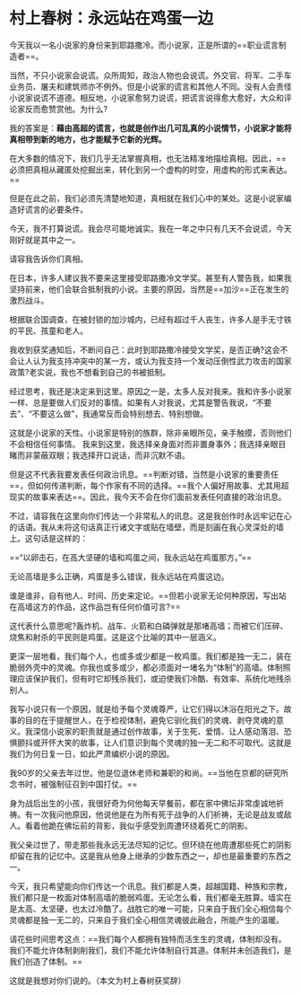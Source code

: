 # 村上春树：永远站在鸡蛋一边

今天我以一名小说家的身份来到耶路撒冷。而小说家，正是所谓的==职业谎言制造者==。

当然，不只小说家会说谎。众所周知，政治人物也会说谎。外交官、将军、二手车业务员、屠夫和建筑师亦不例外。但是小说家的谎言和其他人不同。没有人会责怪小说家说谎不道德。相反地，小说家愈努力说谎，把谎言说得愈大愈好，大众和评论家反而愈赞赏他。为什么?

我的答案是：**藉由高超的谎言，也就是创作出几可乱真的小说情节，小说家才能将真相带到新的地方，也才能赋予它新的光辉。**

在大多数的情况下，我们几乎无法掌握真相，也无法精准地描绘真相。因此，==必须把真相从藏匿处挖掘出来，转化到另一个虚构的时空，用虚构的形式来表达。==

但是在此之前，我们必须先清楚地知道，真相就在我们心中的某处。这是小说家编造好谎言的必要条件。

今天，我不打算说谎。我会尽可能地诚实。我在一年之中只有几天不会说谎，今天刚好就是其中之一。

请容我告诉你们真相。

在日本，许多人建议我不要来这里接受耶路撒冷文学奖。甚至有人警告我，如果我坚持前来，他们会联合抵制我的小说。主要的原因，当然是==加沙==正在发生的激烈战斗。

根据联合国调查，在被封锁的加沙城内，已经有超过千人丧生，许多人是手无寸铁的平民、孩童和老人。

我收到获奖通知后，不断问自己：此时到耶路撒冷接受文学奖，是否正确?这会不会让人认为我支持冲突中的某一方，或认为我支持一个发动压倒性武力攻击的国家政策?老实说，我也不想看到自己的书被抵制。

经过思考，我还是决定来到这里。原因之一是，太多人反对我来。我和许多小说家一样、总是要做人们反对的事情。如果有人对我说，尤其是警告我说，“不要去”、“不要这么做”，我通常反而会特别想去、特别想做。

这就是小说家的天性。小说家是特别的族群，除非亲眼所见，亲手触摸，否则他们不会相信任何事情。
我来到这里，我选择亲身面对而非置身事外；我选择亲眼目睹而非蒙蔽双眼；我选择开口说话，而非沉默不语。

但是这不代表我要发表任何政治讯息。==判断对错，当然是小说家的重要责任==，但如何传递判断，每个作家有不同的选择。==我个人偏好用故事、尤其用超现实的故事来表达==。因此，我今天不会在你们面前发表任何直接的政治讯息。

不过，请容我在这里向你们传达一个非常私人的讯息。这是我创作时永远牢记在心的话语。我从未将这句话真正行诸文字或贴在墙壁，而是刻画在我心灵深处的墙上。这句话是这样的：

==“以卵击石，在高大坚硬的墙和鸡蛋之间，我永远站在鸡蛋那方。”==

无论高墙是多么正确，鸡蛋是多么错误，我永远站在鸡蛋这边。

谁是谁非，自有他人、时间、历史来定论。==但若小说家无论何种原因，写出站在高墙这方的作品，这作品岂有任何价值可言?==

这代表什么意思呢?轰炸机、战车、火箭和白磷弹就是那堵高墙；而被它们压碎、烧焦和射杀的平民则是鸡蛋。这是这个比喻的其中一层涵义。

更深一层地看，我们每个人，也或多或少都是一枚鸡蛋。我们都是独一无二，装在脆弱外壳中的灵魂。你我也或多或少，都必须面对一堵名为“体制”的高墙。体制照理应该保护我们，但有时它却残杀我们，或迫使我们冷酷、有效率、系统化地残杀别人。

我写小说只有一个原因，就是给予每个灵魂尊严，让它们得以沐浴在阳光之下。故事的目的在于提醒世人，在于检视体制，避免它驯化我们的灵魂、剥夺灵魂的意义。我深信小说家的职责就是通过创作故事，关于生死、爱情、让人感动落泪、恐惧颤抖或开怀大笑的故事，让人们意识到每个灵魂的独一无二和不可取代。这就是我们为何日复一日，如此严肃编织小说的原因。

我90岁的父亲去年过世。他是位退休老师和兼职的和尚。==当他在京都的研究所念书时，被强制征召到中国打仗。==

身为战后出生的小孩，我很好奇为何他每天早餐前，都在家中佛坛非常虔诚地祈祷。有一次我问他原因，他说他是在为所有死于战争的人们祈祷，无论是战友或敌人。看着他跪在佛坛前的背影，我似乎感受到周遭环绕着死亡的阴影。

我父亲过世了，带走那些我永远无法尽知的记忆。但环绕在他周遭那些死亡的阴影却留在我的记忆中。这是我从他身上继承的少数东西之一，却也是最重要的东西之一。

今天，我只希望能向你们传达一个讯息。我们都是人类，超越国籍、种族和宗教，我们都只是一枚面对体制高墙的脆弱鸡蛋。无论怎么看，我们都毫无胜算。墙实在是太高、太坚硬，也太过冷酷了。战胜它的唯一可能，只来自于我们全心相信每个灵魂都是独一无二的，只来自于我们全心相信灵魂彼此融合，所能产生的温暖。

请花些时间思考这点：==我们每个人都拥有独特而活生生的灵魂，体制却没有。我们不能允许体制剥削我们，我们不能允许体制自行其道。体制并未创造我们，是我们创造了体制。==

这就是我想对你们说的。（本文为村上春树获奖辞）